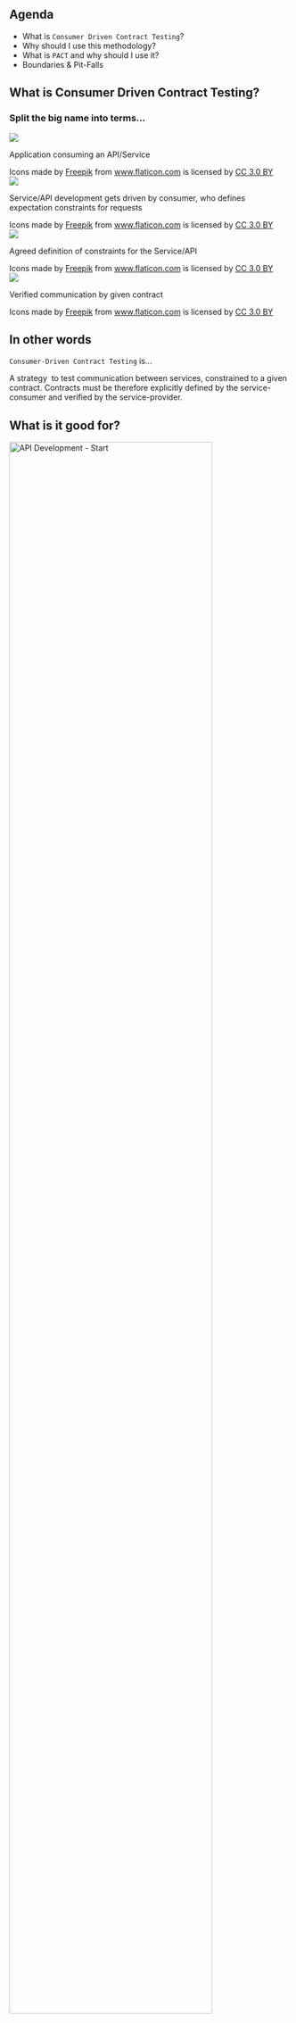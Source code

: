<!-- class="abstract-title" -->
## Agenda

- What is `Consumer Driven Contract Testing`?
- Why should I use this methodology?
- What is `PACT` and why should I use it?
- Boundaries & Pit-Falls


## What is <span class="handy">Consumer Driven Contract Testing</span>?


### Split the big name into terms...


<img class="plain" src="/media/consumer.svg">

Application consuming an API/Service

<footer class="credits">
    <div>Icons made by <a href="https://www.freepik.com/?__hstc=57440181.81fa847e192273dea5b488970c65c1dc.1556711369388.1556711369388.1556711369388.1&__hssc=57440181.5.1556711369389&__hsfp=106385111" title="Freepik">Freepik</a> from <a href="https://www.flaticon.com/" 		    title="Flaticon">www.flaticon.com</a> is licensed by <a href="http://creativecommons.org/licenses/by/3.0/" 		    title="Creative Commons BY 3.0" target="_blank">CC 3.0 BY</a></div>
</footer>


<img class="plain" src="/media/consumer-driven.svg">

Service/API development gets driven by consumer, who defines expectation constraints for requests

<footer class="credits">
    <div>Icons made by <a href="https://www.freepik.com/?__hstc=57440181.81fa847e192273dea5b488970c65c1dc.1556711369388.1556711369388.1556711369388.1&__hssc=57440181.5.1556711369389&__hsfp=106385111" title="Freepik">Freepik</a> from <a href="https://www.flaticon.com/" 		    title="Flaticon">www.flaticon.com</a> is licensed by <a href="http://creativecommons.org/licenses/by/3.0/" 		    title="Creative Commons BY 3.0" target="_blank">CC 3.0 BY</a></div>
</footer>


<img class="plain" src="/media/contract.svg">

Agreed definition of constraints for the Service/API

<footer class="credits">
    <div>Icons made by <a href="https://www.freepik.com/?__hstc=57440181.81fa847e192273dea5b488970c65c1dc.1556711369388.1556711369388.1556711369388.1&__hssc=57440181.5.1556711369389&__hsfp=106385111" title="Freepik">Freepik</a> from <a href="https://www.flaticon.com/" 		    title="Flaticon">www.flaticon.com</a> is licensed by <a href="http://creativecommons.org/licenses/by/3.0/" 		    title="Creative Commons BY 3.0" target="_blank">CC 3.0 BY</a></div>
</footer>


<img class="plain" src="/media/contract-testing.svg">

Verified communication by given contract

<footer class="credits">
    <div>Icons made by <a href="https://www.freepik.com/?__hstc=57440181.81fa847e192273dea5b488970c65c1dc.1556711369388.1556711369388.1556711369388.1&__hssc=57440181.5.1556711369389&__hsfp=106385111" title="Freepik">Freepik</a> from <a href="https://www.flaticon.com/" 		    title="Flaticon">www.flaticon.com</a> is licensed by <a href="http://creativecommons.org/licenses/by/3.0/" 		    title="Creative Commons BY 3.0" target="_blank">CC 3.0 BY</a></div>
</footer>


## In other words

`Consumer-Driven Contract Testing` is...


<!-- .slide: id="definition" -->
A strategy  to test communication between services, constrained to a given contract. Contracts must be therefore explicitly defined by the service-consumer and verified by the service-provider.


## What is it good for?


<img class="plain" src="/media/api-development-start.svg" width="85%" alt="API Development - Start">


<img class="plain" src="/media/api-development-provider-update.svg" width="85%" alt="API Development - Provider update">


<img class="plain" src="/media/api-development-postels-law.svg" width="85%" alt="API Development - Postel's Law">


<img class="plain" src="/media/api-development-versionized.svg" width="85%" alt="API Development - Versionized API">

Note:
- Lack of knowledge about consumer requirements
- Lack of knowledge of consumer status
- End-Point Jungles
- Documentation of historical changes


<!-- .slide: data-background-image="https://media.giphy.com/media/3oFzmhSdxPiyRyR5vi/giphy-downsized.gif" data-background-size="cover" -->
## Can I Use?


<img class="plain" src="/media/can-i-use.png" width="80%" alt="Can I User - Tools">


## What is <span class="handy">PACT</span>?


<strong>Pact is a contract testing tool.</strong> Contract testing is a way to ensure that services (such as an API provider and a client) can communicate with each other. Without contract testing, the only way to know that services can communicate is by using expensive and brittle integration tests.

<footer class="credits">
    From: <a href="https://docs.pact.io/" title="Pact">pact.io</a> documentation.
</footer>


<!-- .slide: data-background-image="/media/demo-architecture.png" data-background-size="cover" -->
## DEMO

`git clone https://github.com/eddiriarte/cdct-samples.git` <small>* still working on it</small>


## Surprises & Pit-Falls of `PACT`

<div class="two-columns-container">
    <article class="column">
        - ![]open source<br>
        - growing community<br>
        - tech. agnostic<br>
        - highly extensible<br>
        - GitHooks
    </article>
    <article class="column">
        - hard intro<br>
        - still buggy ;)<br>
        - distributed teams required<br>
        - difficult setup<br>
    </article>
</div>


## Questions / Feedback


## thx


## Links and Sources

<div class="two-columns-container lefted">
    <article class="column">
        - [Testing Microservices, M. Fowler](https://martinfowler.com/articles/microservice-testing)<br>
        - [Postman Contract Tests](https://medium.com/better-practices/consumer-driven-contract-testing-using-postman-f3580dba5370)<br>
        - [Consumer Contracts, M. Fowler](https://www.martinfowler.com/articles/consumerDrivenContracts.html#Consumer-drivenContracts)<br>
    </article>
    <article class="column">
        - [Pact](https://docs.pact.io/)<br>
        - [Newman](https://github.com/postmanlabs/newman)<br>
        - [Dredd](https://dredd.org/en/latest/)<br>
        - [Blueprint](https://apiblueprint.org)<br>
    </article>
</div>
